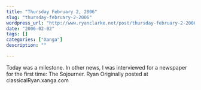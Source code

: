 ```yaml
---
title: "Thursday February 2, 2006"
slug: "thursday-february-2-2006"
wordpress_url: "http://www.ryanclarke.net/post/thursday-february-2-2006/"
date: "2006-02-02"
tags: []
categories: ["Xanga"]
description: ""

---
```


Today was a milestone.
In other news, I was interviewed for a newspaper for the first time: The Sojourner.
Ryan
Originally posted at classicalRyan.xanga.com

